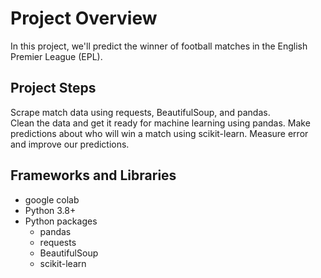# Project Overview

In this project, we'll predict the winner of football matches in the English Premier League (EPL).  




## Project Steps

 Scrape match data using requests, BeautifulSoup, and pandas.  
 Clean the data and get it ready for machine learning using pandas.
 Make predictions about who will win a match using scikit-learn.
 Measure error and improve our predictions.


## Frameworks and Libraries



* google colab 
* Python 3.8+
* Python packages
    * pandas
    * requests
    * BeautifulSoup
    * scikit-learn
    
